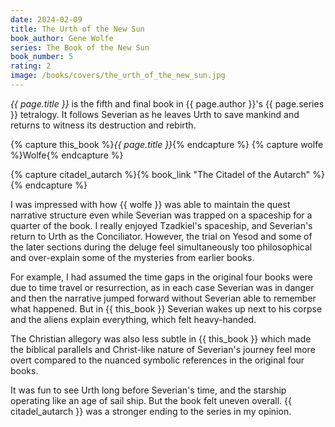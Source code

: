 ```yaml
---
date: 2024-02-09
title: The Urth of the New Sun
book_author: Gene Wolfe
series: The Book of the New Sun
book_number: 5
rating: 2
image: /books/covers/the_urth_of_the_new_sun.jpg
---
```


<cite class="book-title">{{ page.title }}</cite> is the fifth and final book
in <span class="author-name">{{ page.author }}</span>'s <span
class="book-series">{{ page.series }}</span> tetralogy. It follows Severian as
he leaves Urth to save mankind and returns to witness its destruction and
rebirth.

{% capture this_book %}<cite class="book-title">{{ page.title }}</cite>{% endcapture %}
{% capture wolfe %}<span class="author-name">Wolfe</span>{% endcapture %}

{% capture citadel_autarch %}{% book_link "The Citadel of the Autarch" %}{% endcapture %}

I was impressed with how {{ wolfe }} was able to maintain the quest narrative
structure even while Severian was trapped on a spaceship for a quarter of the
book. I really enjoyed Tzadkiel's spaceship, and Severian's return to Urth as
the Conciliator. However, the trial on Yesod and some of the later sections
during the deluge feel simultaneously too philosophical and over-explain some
of the mysteries from earlier books.

For example, I had assumed the time gaps in the original four books were due
to time travel or resurrection, as in each case Severian was in danger and
then the narrative jumped forward without Severian able to remember what
happened. But in {{ this_book }} Severian wakes up next to his corpse and the
aliens explain everything, which felt heavy-handed.

The Christian allegory was also less subtle in {{ this_book }} which made the
biblical parallels and Christ-like nature of Severian's journey feel more
overt compared to the nuanced symbolic references in the original four books.

It was fun to see Urth long before Severian's time, and the starship operating
like an age of sail ship. But the book felt uneven overall. {{ citadel_autarch
}} was a stronger ending to the series in my opinion.

